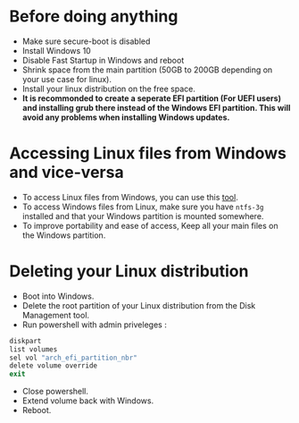 # Before doing anything

- Make sure secure-boot is disabled
- Install Windows 10
- Disable Fast Startup in Windows and reboot
- Shrink space from the main partition (50GB to 200GB depending on your use case for linux).
- Install your linux distribution on the free space.
- **It is recommonded to create a seperate EFI partition (For UEFI users) and installing grub there instead of the Windows EFI partition. This will avoid any problems when installing Windows updates.**

# Accessing Linux files from Windows and vice-versa

- To access Linux files from Windows, you can use this [tool](https://www.diskinternals.com/linux-reader/).
- To access Windows files from Linux, make sure you have `ntfs-3g` installed and that your Windows partition is mounted somewhere.
- To improve portability and ease of access, Keep all your main files on the Windows partition.

# Deleting your Linux distribution

- Boot into Windows.
- Delete the root partition of your Linux distribution from the Disk Management tool.
- Run powershell with admin priveleges :

```powershell
diskpart
list volumes
sel vol "arch_efi_partition_nbr"
delete volume override
exit
```

- Close powershell.
- Extend volume back with Windows.
- Reboot.
